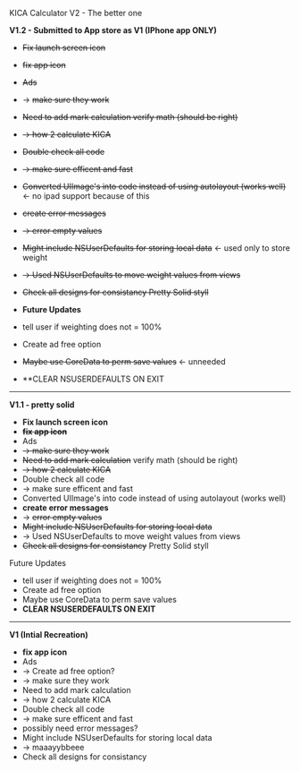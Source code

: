 KICA Calculator V2 - The better one

**V1.2 - Submitted to App store as V1 (IPhone app ONLY)**

- ~~Fix launch screen icon~~
- ~~fix app icon~~
- ~~Ads~~
- -> ~~make sure they work~~
- ~~Need to add mark calculation verify math (should be right)~~
- ~~-> how 2 calculate KICA~~
- ~~Double check all code~~
- ~~-> make sure efficent and fast~~
- ~~Converted UIImage's into code instead of using autolayout (works well)~~ <- no ipad support because of this
- ~~create error messages~~
- ~~-> error empty values~~
- ~~Might include NSUserDefaults for storing local data~~ <- used only to store weight
- ~~-> Used NSUserDefaults to move weight values from views~~
- ~~Check all designs for consistancy Pretty Solid styll~~

- **Future Updates**
- tell user if weighting does not = 100%
- Create ad free option
- ~~Maybe use CoreData to perm save values~~ <- unneeded
- **CLEAR NSUSERDEFAULTS ON EXIT
-------------------------

**V1.1 - pretty solid**
- **Fix launch screen icon**
- ~~**fix app icon**~~
- Ads 
- ~~-> make sure they work~~
- ~~Need to add mark calculation~~ verify math (should be right)
- ~~-> how 2 calculate KICA~~
- Double check all code
- -> make sure efficent and fast
- Converted UIImage's into code instead of using autolayout (works well)
- **create error messages**
- -> ~~error empty values~~
- ~~Might include NSUserDefaults for storing local data~~
- -> Used NSUserDefaults to move weight values from views
- ~~Check all designs for consistancy~~ Pretty Solid styll

Future Updates
- tell user if weighting does not = 100%
- Create ad free option
- Maybe use CoreData to perm save values
- **CLEAR NSUSERDEFAULTS ON EXIT**
------------------------

**V1 (Intial Recreation)**
- **fix app icon**
- Ads 
- -> Create ad free option?
- -> make sure they work
- Need to add mark calculation
- -> how 2 calculate KICA
- Double check all code
- -> make sure efficent and fast
- possibly need error messages?
- Might include NSUserDefaults for storing local data
- -> maaayybbeee
- Check all designs for consistancy

